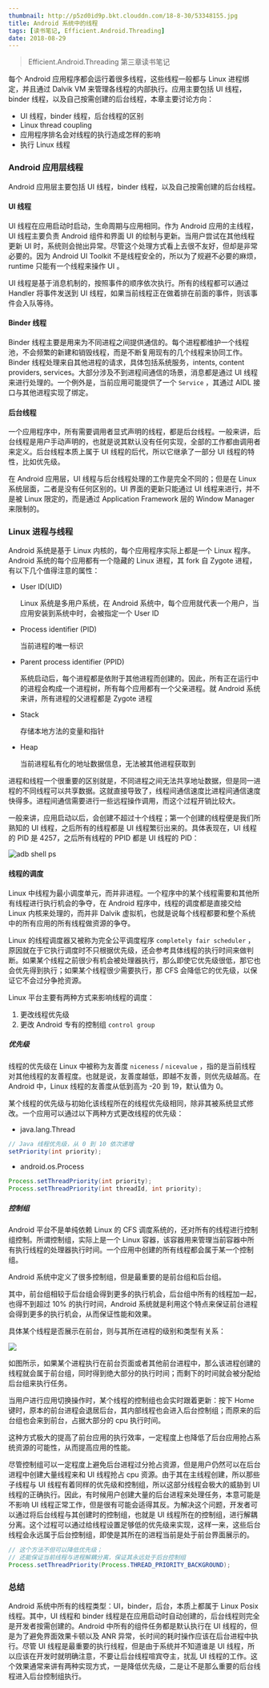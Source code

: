 ```yaml
---
thumbnail: http://p5zd0id9p.bkt.clouddn.com/18-8-30/53348155.jpg
title: Android 系统中的线程
tags: [读书笔记, Efficient.Android.Threading]
date: 2018-08-29
---
```


> Efficient.Android.Threading 第三章读书笔记

<!--more-->

每个 Android 应用程序都会运行着很多线程，这些线程一般都与 Linux 进程绑定，并且通过 Dalvik VM 来管理各线程的内部执行。应用主要包括 UI 线程，binder 线程，以及自己按需创建的后台线程，本章主要讨论方向：

-  UI 线程，binder 线程，后台线程的区别
- Linux thread coupling
- 应用程序排名会对线程的执行造成怎样的影响
- 执行 Linux 线程

### Android 应用层线程

Android 应用层主要包括 UI 线程，binder 线程，以及自己按需创建的后台线程。

#### UI 线程

UI 线程在应用启动时启动，生命周期与应用相同。作为 Android 应用的主线程，UI 线程主要负责 Android 组件和界面 UI 的绘制与更新。当用户尝试在其他线程更新 UI 时，系统则会抛出异常。尽管这个处理方式看上去很不友好，但却是非常必要的。因为 Android UI Toolkit 不是线程安全的，所以为了规避不必要的麻烦，runtime 只能有一个线程来操作 UI 。

UI 线程是基于消息机制的，按照事件的顺序依次执行。所有的线程都可以通过 Handler 将事件发送到 UI 线程，如果当前线程正在做着排在前面的事件，则该事件会入队等待。

#### Binder 线程

Binder 线程主要是用来为不同进程之间提供通信的。每个进程都维护一个线程池，不会频繁的新建和销毁线程，而是不断复用现有的几个线程来协同工作。Binder 线程处理来自其他进程的请求，具体包括系统服务，intents, content providers, services。大部分涉及不到进程间通信的场景，消息都是通过 UI 线程来进行处理的。一个例外是，当前应用可能提供了一个 `Service` ，其通过 AIDL 接口与其他进程实现了绑定。

#### 后台线程

一个应用程序中，所有需要调用者显式声明的线程，都是后台线程。一般来讲，后台线程是用户手动声明的，也就是说其默认没有任何实现，全部的工作都由调用者来定义。后台线程本质上属于 UI 线程的后代，所以它继承了一部分 UI 线程的特性，比如优先级。

在 Android 应用层，UI 线程与后台线程处理的工作是完全不同的；但是在 Linux 系统层面，二者是没有任何区别的。UI 界面的更新只能通过 UI 线程来进行，并不是被 Linux 限定的，而是通过 Application Framework 层的 Window Manager 来限制的。

### Linux 进程与线程

Android 系统是基于 Linux 内核的，每个应用程序实际上都是一个 Linux 程序。Android 系统的每个应用都有一个隐藏的 Linux 进程，其 fork 自 Zygote 进程，有以下几个值得注意的属性：

- User ID(UID)

  Linux 系统是多用户系统，在 Android 系统中，每个应用就代表一个用户，当应用安装到系统中时，会被指定一个 User ID

- Process identifier (PID)

  当前进程的唯一标识

- Parent process identifier  (PPID)

  系统启动后，每个进程都是依附于其他进程而创建的。因此，所有正在运行中的进程会构成一个进程树，所有每个应用都有一个父亲进程。就 Android 系统来讲，所有进程的父进程都是 Zygote 进程

- Stack

  存储本地方法的变量和指针

- Heap

  当前进程私有化的地址数据信息，无法被其他进程获取到

进程和线程一个很重要的区别就是，不同进程之间无法共享地址数据，但是同一进程的不同线程可以共享数据。这就直接导致了，线程间通信速度比进程间通信速度快得多。进程间通信需要进行一些远程操作调用，而这个过程开销比较大。

一般来讲，应用启动以后，会创建不超过十个线程；第一个创建的线程便是我们所熟知的 UI 线程，之后所有的线程都是 UI 线程繁衍出来的。具体表现在，UI 线程的 PID 是 4257，之后所有线程的 PPID 都是 UI 线程的 PID：

![adb shell ps](http://p5zd0id9p.bkt.clouddn.com/18-8-28/18335769.jpg)

#### 线程的调度

Linux 中线程为最小调度单元，而并非进程。一个程序中的某个线程需要和其他所有线程进行执行机会的争夺，在 Android 程序中，线程的调度都是直接交给 Linux 内核来处理的，而并非 Dalvik 虚拟机，也就是说每个线程都要和整个系统中的所有应用的所有线程做资源的争夺。

Linux 的线程调度器又被称为完全公平调度程序 `completely fair scheduler` ，原因就在于它执行调度时不只根据优先级，还会参考具体线程的执行时间来做判断。如果某个线程之前很少有机会被处理器执行，那么即使它优先级很低，那它也会优先得到执行；如果某个线程很少需要执行，那 CFS 会降低它的优先级，以保证它不会过分争抢资源。

Linux 平台主要有两种方式来影响线程的调度：

1. 更改线程优先级
2. 更改 Android 专有的控制组 `control group`

##### 优先级

线程的优先级在 Linux 中被称为友善度 `niceness` / `nicevalue` ，指的是当前线程对其他线程的友善程度。也就是说，友善度越低，即越不友善，则优先级越高。在 Android 中，Linux 线程的友善度从低到高为 -20 到 19，默认值为 0。

某个线程的优先级与初始化该线程所在的线程优先级相同，除非其被系统显式修改。一个应用可以通过以下两种方式更改线程的优先级：

- java.lang.Thread

```java
// Java 线程优先级，从 0 到 10 依次递增
setPriority(int priority);
```

- android.os.Process

```java
Process.setThreadPriority(int priority);
Process.setThreadPriority(int threadId, int priority);
```

##### 控制组

Android 平台不是单纯依赖 Linux 的 CFS 调度系统的，还对所有的线程进行控制组控制。所谓控制组，实际上是一个 Linux 容器，该容器用来管理当前容器中所有执行线程的处理器执行时间。一个应用中创建的所有线程都会属于某一个控制组。

Android 系统中定义了很多控制组，但是最重要的是前台组和后台组。

其中，前台组相较于后台组会得到更多的执行机会，后台组中所有的线程加一起，也得不到超过 10% 的执行时间，Android 系统就是利用这个特点来保证前台进程会得到更多的执行机会，从而保证性能和效果。

具体某个线程是否展示在前台，则与其所在进程的级别和类型有关系：

![](http://p5zd0id9p.bkt.clouddn.com/18-8-30/70891310.jpg)

如图所示，如果某个进程执行在前台页面或者其他前台进程中，那么该进程创建的线程就会属于前台组，同时得到绝大部分的执行时间；而剩下的时间就会被分配给后台组来执行任务。

当用户进行应用切换操作时，某个线程的控制组也会实时跟着更新：按下 Home 键时，原本的前台进程会退居后台，其内部线程也会进入后台控制组；而原来的后台组也会来到前台，占据大部分的 cpu 执行时间。

这种方式极大的提高了前台应用的执行效率，一定程度上也降低了后台应用抢占系统资源的可能性，从而提高应用的性能。

尽管控制组可以一定程度上避免后台进程过分抢占资源，但是用户仍然可以在后台进程中创建大量线程来和 UI 线程抢占 cpu 资源。由于其在主线程创建，所以那些子线程与 UI 线程有着同样的优先级和控制组，所以这部分线程会极大的威胁到 UI 线程的正确执行。因此，有时候用户创建大量的后台进程来处理任务，本意可能是不影响 UI 线程正常工作，但是很有可能会适得其反。为解决这个问题，开发者可以通过将后台线程与其创建时的控制组，也就是 UI 线程所在的控制组，进行解耦分离。这个过程可以通过给线程设置足够低的优先级来实现，这样一来，这些后台线程会永远属于后台控制组，即使是其所在的进程当前是处于前台界面展示的。

```java
// 这个方法不但可以降低优先级；
// 还能保证当前线程与进程解耦分离，保证其永远处于后台控制组
Process.setThreadPriority(Process.THREAD_PRIORITY_BACKGROUND);
```

### 总结

Android 系统中所有的线程类型：UI，binder，后台，本质上都属于 Linux Posix 线程。其中，UI 线程和 binder 线程是在应用启动时自动创建的，后台线程则完全是开发者按需创建的。Android 中所有的组件任务都是默认执行在 UI 线程的，但是为了避免界面效果卡顿以及 ANR 异常，长时间的耗时操作应该在后台进程中执行。尽管 UI 线程是最重要的执行线程，但是由于系统并不知道谁是 UI 线程，所以应该在开发时就明确注意，不要让后台线程喧宾夺主，扰乱 UI 线程的工作。这个效果通常来讲有两种实现方式，一是降低优先级，二是让不是那么重要的后台线程进入后台控制组执行。




